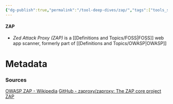 ```yaml
---
{"dg-publish":true,"permalink":"/tool-deep-dives/zap/","tags":["tools_sec"]}
---
```


#### ZAP
- *Zed Attack Proxy (ZAP)* is a [[Definitions and Topics/FOSS\|FOSS]] web app scanner, formerly part of [[Definitions and Topics/OWASP\|OWASP]]






# Metadata

### Sources
[OWASP ZAP - Wikipedia](https://en.wikipedia.org/wiki/OWASP_ZAP)
[GitHub - zaproxy/zaproxy: The ZAP core project](https://github.com/zaproxy/zaproxy)
[ZAP](https://www.zaproxy.org/)